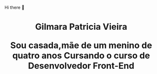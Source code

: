  Hi there 👋
  <h1 align="center"> Gilmara Patricia Vieira
  
  Sou casada,mãe de um menino de quatro anos
  Cursando o curso de Desenvolvedor Front-End
  
  
  
  
 
  
   
  
  
<!--
**paulinovieira/paulinovieira** is a ✨ _special_ ✨ repository because its `README.md` (this file) appears on your GitHub profile.

Here are some ideas to get you started:

- 🔭 I’m currently working on ...
- 🌱 I’m currently learning ...
- 👯 I’m looking to collaborate on ...
- 🤔 I’m looking for help with ...
- 💬 Ask me about ...
- 📫 How to reach me: ...
- 😄 Pronouns: ...
- ⚡ Fun fact: ...
-->
